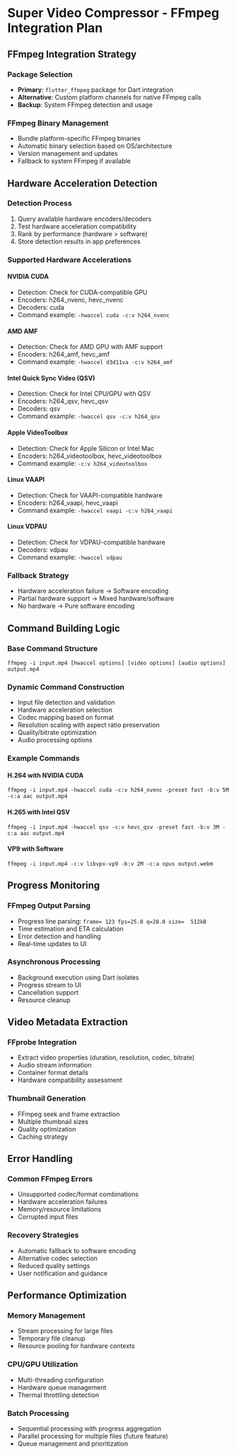 # Super Video Compressor - FFmpeg Integration Plan

## FFmpeg Integration Strategy

### Package Selection
- **Primary**: `flutter_ffmpeg` package for Dart integration
- **Alternative**: Custom platform channels for native FFmpeg calls
- **Backup**: System FFmpeg detection and usage

### FFmpeg Binary Management
- Bundle platform-specific FFmpeg binaries
- Automatic binary selection based on OS/architecture
- Version management and updates
- Fallback to system FFmpeg if available

## Hardware Acceleration Detection

### Detection Process
1. Query available hardware encoders/decoders
2. Test hardware acceleration compatibility
3. Rank by performance (hardware > software)
4. Store detection results in app preferences

### Supported Hardware Accelerations

#### NVIDIA CUDA
- Detection: Check for CUDA-compatible GPU
- Encoders: h264_nvenc, hevc_nvenc
- Decoders: cuda
- Command example: `-hwaccel cuda -c:v h264_nvenc`

#### AMD AMF
- Detection: Check for AMD GPU with AMF support
- Encoders: h264_amf, hevc_amf
- Command example: `-hwaccel d3d11va -c:v h264_amf`

#### Intel Quick Sync Video (QSV)
- Detection: Check for Intel CPU/GPU with QSV
- Encoders: h264_qsv, hevc_qsv
- Decoders: qsv
- Command example: `-hwaccel qsv -c:v h264_qsv`

#### Apple VideoToolbox
- Detection: Check for Apple Silicon or Intel Mac
- Encoders: h264_videotoolbox, hevc_videotoolbox
- Command example: `-c:v h264_videotoolbox`

#### Linux VAAPI
- Detection: Check for VAAPI-compatible hardware
- Encoders: h264_vaapi, hevc_vaapi
- Command example: `-hwaccel vaapi -c:v h264_vaapi`

#### Linux VDPAU
- Detection: Check for VDPAU-compatible hardware
- Decoders: vdpau
- Command example: `-hwaccel vdpau`

### Fallback Strategy
- Hardware acceleration failure → Software encoding
- Partial hardware support → Mixed hardware/software
- No hardware → Pure software encoding

## Command Building Logic

### Base Command Structure
```
ffmpeg -i input.mp4 [hwaccel options] [video options] [audio options] output.mp4
```

### Dynamic Command Construction
- Input file detection and validation
- Hardware acceleration selection
- Codec mapping based on format
- Resolution scaling with aspect ratio preservation
- Quality/bitrate optimization
- Audio processing options

### Example Commands

#### H.264 with NVIDIA CUDA
```
ffmpeg -i input.mp4 -hwaccel cuda -c:v h264_nvenc -preset fast -b:v 5M -c:a aac output.mp4
```

#### H.265 with Intel QSV
```
ffmpeg -i input.mp4 -hwaccel qsv -c:v hevc_qsv -preset fast -b:v 3M -c:a aac output.mp4
```

#### VP9 with Software
```
ffmpeg -i input.mp4 -c:v libvpx-vp9 -b:v 2M -c:a opus output.webm
```

## Progress Monitoring

### FFmpeg Output Parsing
- Progress line parsing: `frame= 123 fps=25.0 q=28.0 size=  512kB`
- Time estimation and ETA calculation
- Error detection and handling
- Real-time updates to UI

### Asynchronous Processing
- Background execution using Dart isolates
- Progress stream to UI
- Cancellation support
- Resource cleanup

## Video Metadata Extraction

### FFprobe Integration
- Extract video properties (duration, resolution, codec, bitrate)
- Audio stream information
- Container format details
- Hardware compatibility assessment

### Thumbnail Generation
- FFmpeg seek and frame extraction
- Multiple thumbnail sizes
- Quality optimization
- Caching strategy

## Error Handling

### Common FFmpeg Errors
- Unsupported codec/format combinations
- Hardware acceleration failures
- Memory/resource limitations
- Corrupted input files

### Recovery Strategies
- Automatic fallback to software encoding
- Alternative codec selection
- Reduced quality settings
- User notification and guidance

## Performance Optimization

### Memory Management
- Stream processing for large files
- Temporary file cleanup
- Resource pooling for hardware contexts

### CPU/GPU Utilization
- Multi-threading configuration
- Hardware queue management
- Thermal throttling detection

### Batch Processing
- Sequential processing with progress aggregation
- Parallel processing for multiple files (future feature)
- Queue management and prioritization
